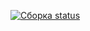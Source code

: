 

[![Сборка status](https://ci.appveyor.com/api/projects/status/ttju9uyfnmv61r8s?svg=true)](https://ci.appveyor.com/project/Natlia82/lessoncreditcardvalidator)

